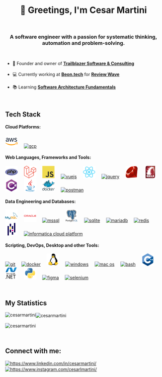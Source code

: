 <h1 align="center">
  👋 Greetings, I'm Cesar Martini
</h1>

<br/>

<h3 align="center">
  A software engineer with a passion for systematic thinking, automation and problem-solving.
</h3>

<br/>

<ul>
  <li>
    💼 Founder and owner of <a href="mailto:trailblazersoftwareconsulting@gmail.com"><b>Trailblazer Software & Consulting</b></a> 
  </li>
  <br/>
  <li>
    💻 Currently working at <a href="https://beon.tech/"><b>Beon.tech</b></a> for <a href="https://www.reviewwave.com/"><b>Review Wave</b></a>
  </li>
  <br/>
  <li>
    📚 Learning <a href="https://learning.oreilly.com/library/view/fundamentals-of-software/9781492043447/"><b>Software Architecture Fundamentals</b></a>
  </li>
</ul>

<br/>

<h2 align="left">
  Tech Stack
</h2>
<h4 align="left">
  Cloud Platforms:
</h4>
<p align="left">
  <a href="https://aws.amazon.com" target="_blank" rel="noreferrer"><img src="https://raw.githubusercontent.com/devicons/devicon/master/icons/amazonwebservices/amazonwebservices-original-wordmark.svg" alt="aws" width="40" height="40"/></a>
  &nbsp;&nbsp;&nbsp;
  <a href="https://cloud.google.com" target="_blank" rel="noreferrer"><img src="https://www.vectorlogo.zone/logos/google_cloud/google_cloud-icon.svg" alt="gcp" width="40" height="40"/></a>
</p>

<h4 align="left">
  Web Languages, Frameworks and Tools:
</h4>
<p align="left">
  <a href="https://www.php.net" target="_blank" rel="noreferrer"><img src="https://raw.githubusercontent.com/devicons/devicon/master/icons/php/php-original.svg" alt="php" width="40" height="40"/></a>
  &nbsp;&nbsp;&nbsp;
  <a href="https://laravel.com/" target="_blank" rel="noreferrer"><img src="https://raw.githubusercontent.com/devicons/devicon/master/icons/laravel/laravel-original.svg" alt="laravel" width="40" height="40"/></a>
  &nbsp;&nbsp;&nbsp;
  <a href="https://developer.mozilla.org/en-US/docs/Web/JavaScript" target="_blank" rel="noreferrer"><img src="https://raw.githubusercontent.com/devicons/devicon/master/icons/javascript/javascript-original.svg" alt="javascript" width="40" height="40"/></a>
  &nbsp;&nbsp;&nbsp;
  <a href="https://vuejs.org/" target="_blank" rel="noreferrer"><img src="https://cdn.jsdelivr.net/gh/devicons/devicon/icons/vuejs/vuejs-original.svg" alt="vuejs" width="40" height="40"/></a>
  &nbsp;&nbsp;&nbsp;
  <a href="https://react.dev/" target="_blank" rel="noreferrer"><img src="https://github.com/devicons/devicon/blob/master/icons/react/react-original.svg" alt="reactjs" width="40" height="40"/></a>
  &nbsp;&nbsp;&nbsp;
  <a href="https://https://jquery.com/" target="_blank" rel="noreferrer"><img src="https://cdn.jsdelivr.net/gh/devicons/devicon/icons/jquery/jquery-original.svg" alt="jquery" width="40" height="40"/></a>
  &nbsp;&nbsp;&nbsp;
  <a href="https://www.ruby-lang.org/en/" target="_blank" rel="noreferrer"><img src="https://raw.githubusercontent.com/devicons/devicon/master/icons/ruby/ruby-original.svg" alt="ruby" width="40" height="40"/></a>
  &nbsp;&nbsp;&nbsp;
  <a href="https://rubyonrails.org" target="_blank" rel="noreferrer"><img src="https://raw.githubusercontent.com/devicons/devicon/master/icons/rails/rails-original-wordmark.svg" alt="rails" width="40" height="40"/></a>
  &nbsp;&nbsp;&nbsp;
  <a href="https://www.w3schools.com/cs/" target="_blank" rel="noreferrer"><img src="https://raw.githubusercontent.com/devicons/devicon/master/icons/csharp/csharp-original.svg" alt="csharp" width="40" height="40"/></a>
  &nbsp;&nbsp;&nbsp;
  <a href="https://www.w3schools.com/java/" target="_blank" rel="noreferrer"><img src="https://github.com/devicons/devicon/blob/master/icons/java/java-original.svg" alt="java" width="40" height="40"/></a>
  &nbsp;&nbsp;&nbsp;
  <a href="https://www.docker.com/" target="_blank" rel="noreferrer"><img src="https://raw.githubusercontent.com/devicons/devicon/master/icons/docker/docker-original-wordmark.svg" alt="docker" width="40" height="40"/></a>
  &nbsp;&nbsp;&nbsp;
  <a href="https://postman.com" target="_blank" rel="noreferrer"><img src="https://www.vectorlogo.zone/logos/getpostman/getpostman-icon.svg" alt="postman" width="40" height="40"/></a>
</p>

<h4 align="left">
  Data Engineering and Databases:
</h4>
<p align="left">
  <a href="https://www.mysql.com/" target="_blank" rel="noreferrer"><img src="https://raw.githubusercontent.com/devicons/devicon/master/icons/mysql/mysql-original-wordmark.svg" alt="mysql" width="40" height="40"/></a>
  &nbsp;&nbsp;&nbsp;
  <a href="https://www.oracle.com/" target="_blank" rel="noreferrer"><img src="https://raw.githubusercontent.com/devicons/devicon/master/icons/oracle/oracle-original.svg" alt="oracle" width="40" height="40"/></a>
  &nbsp;&nbsp;&nbsp;
  <a href="https://www.microsoft.com/en-us/sql-server" target="_blank" rel="noreferrer"><img src="https://www.svgrepo.com/show/303229/microsoft-sql-server-logo.svg" alt="mssql" width="40" height="40"/></a>
  &nbsp;&nbsp;&nbsp;
  <a href="https://www.postgresql.org" target="_blank" rel="noreferrer"><img src="https://raw.githubusercontent.com/devicons/devicon/master/icons/postgresql/postgresql-original-wordmark.svg" alt="postgresql" width="40" height="40"/></a>
  &nbsp;&nbsp;&nbsp;
  <a href="https://www.sqlite.org/" target="_blank" rel="noreferrer"><img src="https://www.vectorlogo.zone/logos/sqlite/sqlite-icon.svg" alt="sqlite" width="40" height="40"/></a>
  &nbsp;&nbsp;&nbsp;
  <a href="https://mariadb.org/" target="_blank" rel="noreferrer"><img src="https://www.vectorlogo.zone/logos/mariadb/mariadb-icon.svg" alt="mariadb" width="40" height="40"/></a>
  &nbsp;&nbsp;&nbsp;
  <a href="https://redis.io/" target="_blank" rel="noreferrer"><img src="https://user-images.githubusercontent.com/25181517/182884894-d3fa6ee0-f2b4-4960-9961-64740f533f2a.png" alt="redis" width="40" height="40"/></a>
  &nbsp;&nbsp;&nbsp;
  <a href="https://pandas.pydata.org/" target="_blank" rel="noreferrer"><img src="https://raw.githubusercontent.com/devicons/devicon/2ae2a900d2f041da66e950e4d48052658d850630/icons/pandas/pandas-original.svg" alt="pandas" width="40" height="40"/></a>
  &nbsp;&nbsp;&nbsp;
  <a href="https://www.informatica.com/br/platform.html" target="_blank" rel="noreferrer"><img src="https://companieslogo.com/img/orig/INFA-c4767c1c.png?t=1720244492" alt="informatica cloud platform" width="40" height="40"/></a>
  &nbsp;&nbsp;&nbsp;
</p>

<h4 align="left">
  Scripting, DevOps, Desktop and other Tools:
</h4>
<p align="left">
  <a href="https://git-scm.com/" target="_blank" rel="noreferrer"><img src="https://www.vectorlogo.zone/logos/git-scm/git-scm-icon.svg" alt="git" width="40" height="40"/></a>
  &nbsp;&nbsp;&nbsp;
  <a href="https://www.docker.com/" target="_blank" rel="noreferrer"><img src="https://user-images.githubusercontent.com/25181517/117207330-263ba280-adf4-11eb-9b97-0ac5b40bc3be.png" alt="docker" width="40" height="40"/></a>
  &nbsp;&nbsp;&nbsp;
  <a href="https://www.linux.org/" target="_blank" rel="noreferrer"><img src="https://raw.githubusercontent.com/devicons/devicon/master/icons/linux/linux-original.svg" alt="linux" width="40" height="40"/></a>
  &nbsp;&nbsp;&nbsp;
  <a href="https://www.microsoft.com/windows/" target="_blank" rel="noreferrer"><img src="https://user-images.githubusercontent.com/25181517/186884150-05e9ff6d-340e-4802-9533-2c3f02363ee3.png" alt="windows" width="40" height="40"/></a>
  &nbsp;&nbsp;&nbsp;
  <a href="https://www.apple.com/macos/" target="_blank" rel="noreferrer"><img src="https://user-images.githubusercontent.com/25181517/186884152-ae609cca-8cf1-4175-8d60-1ce1fa078ca2.png" alt="mac os" width="40" height="40"/></a>
  &nbsp;&nbsp;&nbsp;
  <a href="https://www.gnu.org/software/bash/" target="_blank" rel="noreferrer"><img src="https://user-images.githubusercontent.com/25181517/192158606-7c2ef6bd-6e04-47cf-b5bc-da2797cb5bda.png" alt="bash" width="40" height="40"/></a>
  &nbsp;&nbsp;&nbsp;
  <a href="https://www.w3schools.com/cpp/" target="_blank" rel="noreferrer"><img src="https://raw.githubusercontent.com/devicons/devicon/master/icons/cplusplus/cplusplus-original.svg" alt="cplusplus" width="40" height="40"/></a>
  &nbsp;&nbsp;&nbsp;
  <a href="https://dotnet.microsoft.com/" target="_blank" rel="noreferrer"><img src="https://raw.githubusercontent.com/devicons/devicon/master/icons/dot-net/dot-net-original-wordmark.svg" alt="dotnet" width="40" height="40"/></a>
  &nbsp;&nbsp;&nbsp;
  <a href="https://www.python.org" target="_blank" rel="noreferrer"><img src="https://raw.githubusercontent.com/devicons/devicon/master/icons/python/python-original.svg" alt="python" width="40" height="40"/></a>
  &nbsp;&nbsp;&nbsp;
  <a href="https://www.figma.com/" target="_blank" rel="noreferrer"><img src="https://www.vectorlogo.zone/logos/figma/figma-icon.svg" alt="figma" width="40" height="40"/></a>
  &nbsp;&nbsp;&nbsp;
  <a href="https://www.selenium.dev" target="_blank" rel="noreferrer"><img src="https://user-images.githubusercontent.com/25181517/184103699-d1b83c07-2d83-4d99-9a1e-83bd89e08117.png" alt="selenium" width="40" height="40"/></a>
</p>
<br/>
<h2 align="left" float="right">
  My Statistics
</h2>
<p align="left" style="width: 100%; display:block;">
    <img align="left" src="https://github-readme-stats.vercel.app/api/top-langs?username=cesarmartini&show_icons=true&locale=en&layout=compact" alt="cesarmartini" />
</p>
<p align="left" style="width: 100%; display:block;">
    <img align="center" src="https://github-readme-stats.vercel.app/api?username=cesarmartini&show_icons=true&locale=en" alt="cesarmartini" />
</p>
<p align="left" style="width: 100%; display:block;">
    <img align="center" src="https://github-readme-streak-stats.herokuapp.com/?user=cesarmartini&" alt="cesarmartini" />
</p>
<br/>  
<h2 align="left">
  Connect with me:
</h2>
<p align="left">
  <a href="https://linkedin.com/in/https://www.linkedin.com/in/cesarmartini/" target="blank"><img align="center" src="https://raw.githubusercontent.com/rahuldkjain/github-profile-readme-generator/master/src/images/icons/Social/linked-in-alt.svg" alt="https://www.linkedin.com/in/cesarmartini/" height="30" width="40" /></a>
  &nbsp;&nbsp;&nbsp;
  <a href="https://instagram.com/https://www.instagram.com/cesarlmartini/" target="blank"><img align="center" src="https://raw.githubusercontent.com/rahuldkjain/github-profile-readme-generator/master/src/images/icons/Social/instagram.svg" alt="https://www.instagram.com/cesarlmartini/" height="30" width="40" /></a>
</p>
